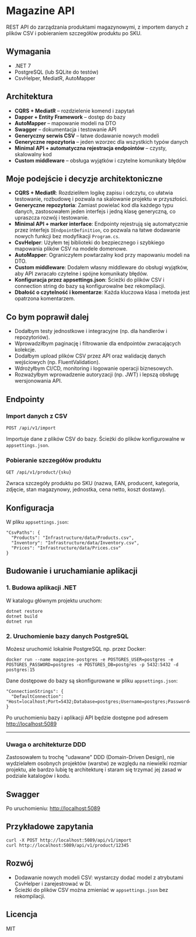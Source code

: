 # Magazine API

REST API do zarządzania produktami magazynowymi, z importem danych z plików CSV i pobieraniem szczegółów produktu po SKU.

## Wymagania
- .NET 7
- PostgreSQL (lub SQLite do testów)
- CsvHelper, MediatR, AutoMapper

## Architektura
- **CQRS + MediatR** – rozdzielenie komend i zapytań
- **Dapper + Entity Framework** – dostęp do bazy
- **AutoMapper** – mapowanie modeli na DTO
- **Swagger** – dokumentacja i testowanie API
- **Generyczny serwis CSV** – łatwe dodawanie nowych modeli
- **Generyczne repozytoria** – jeden wzorzec dla wszystkich typów danych
- **Minimal API + automatyczna rejestracja endpointów** – czysty, skalowalny kod
- **Custom middleware** – obsługa wyjątków i czytelne komunikaty błędów

## Moje podejście i decyzje architektoniczne

- **CQRS + MediatR**: Rozdzieliłem logikę zapisu i odczytu, co ułatwia testowanie, rozbudowę i pozwala na skalowanie projektu w przyszłości.
- **Generyczne repozytoria**: Zamiast powielać kod dla każdego typu danych, zastosowałem jeden interfejs i jedną klasę generyczną, co upraszcza rozwój i testowanie.
- **Minimal API + marker interface**: Endpointy rejestrują się automatycznie przez interfejs `IEndpointDefinition`, co pozwala na łatwe dodawanie nowych funkcji bez modyfikacji `Program.cs`.
- **CsvHelper**: Użyłem tej biblioteki do bezpiecznego i szybkiego mapowania plików CSV na modele domenowe.
- **AutoMapper**: Ograniczyłem powtarzalny kod przy mapowaniu modeli na DTO.
- **Custom middleware**: Dodałem własny middleware do obsługi wyjątków, aby API zwracało czytelne i spójne komunikaty błędów.
- **Konfiguracja przez appsettings.json**: Ścieżki do plików CSV i connection string do bazy są konfigurowalne bez rekompilacji.
- **Dbałość o czytelność i komentarze**: Każda kluczowa klasa i metoda jest opatrzona komentarzem.

## Co bym poprawił dalej
- Dodałbym testy jednostkowe i integracyjne (np. dla handlerów i repozytoriów).
- Wprowadziłbym paginację i filtrowanie dla endpointów zwracających kolekcje.
- Dodałbym upload plików CSV przez API oraz walidację danych wejściowych (np. FluentValidation).
- Wdrożyłbym CI/CD, monitoring i logowanie operacji biznesowych.
- Rozważyłbym wprowadzenie autoryzacji (np. JWT) i lepszą obsługę wersjonowania API.

## Endpointy

### Import danych z CSV
```
POST /api/v1/import
```
Importuje dane z plików CSV do bazy. Ścieżki do plików konfigurowalne w `appsettings.json`.

### Pobieranie szczegółów produktu
```
GET /api/v1/product/{sku}
```
Zwraca szczegóły produktu po SKU (nazwa, EAN, producent, kategoria, zdjęcie, stan magazynowy, jednostka, cena netto, koszt dostawy).

## Konfiguracja
W pliku `appsettings.json`:
```
"CsvPaths": {
  "Products": "Infrastructure/data/Products.csv",
  "Inventory": "Infrastructure/data/Inventory.csv",
  "Prices": "Infrastructure/data/Prices.csv"
}
```

## Budowanie i uruchamianie aplikacji

### 1. Budowa aplikacji .NET

W katalogu głównym projektu uruchom:
```
dotnet restore
dotnet build
dotnet run 
```

### 2. Uruchomienie bazy danych PostgreSQL

Możesz uruchomić lokalnie PostgreSQL np. przez Docker:
```
docker run --name magazine-postgres -e POSTGRES_USER=postgres -e POSTGRES_PASSWORD=postgres -e POSTGRES_DB=postgres -p 5432:5432 -d postgres:15
```

Dane dostępowe do bazy są skonfigurowane w pliku `appsettings.json`:
```
"ConnectionStrings": {
  "DefaultConnection": "Host=localhost;Port=5432;Database=postgres;Username=postgres;Password=postgres"
}
```

Po uruchomieniu bazy i aplikacji API będzie dostępne pod adresem [http://localhost:5089](http://localhost:5089)

---

### Uwaga o architekturze DDD

Zastosowałem tu trochę "udawane" DDD (Domain-Driven Design), nie wydzielałem osobnych projektów (warstw) ze względu na niewielki rozmiar projektu, ale bardzo lubię tę architekturę i staram się trzymać jej zasad w podziale katalogów i kodu.

## Swagger
Po uruchomieniu: [http://localhost:5089](http://localhost:5089)

## Przykładowe zapytania
```
curl -X POST http://localhost:5089/api/v1/import
curl http://localhost:5089/api/v1/product/12345
```

## Rozwój
- Dodawanie nowych modeli CSV: wystarczy dodać model z atrybutami CsvHelper i zarejestrować w DI.
- Ścieżki do plików CSV można zmieniać w `appsettings.json` bez rekompilacji.

## Licencja
MIT 
